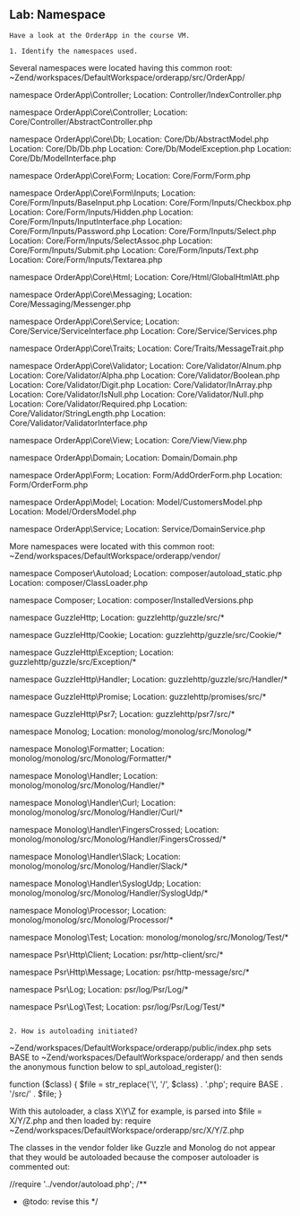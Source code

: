 ## Lab: Namespace
```
Have a look at the OrderApp in the course VM.

1. Identify the namespaces used.

```

Several namespaces were located having this common root:
~Zend/workspaces/DefaultWorkspace/orderapp/src/OrderApp/

  namespace OrderApp\Controller;
  Location: Controller/IndexController.php
     
  namespace OrderApp\Core\Controller;
  Location: Core/Controller/AbstractController.php

  namespace OrderApp\Core\Db;
  Location: Core/Db/AbstractModel.php
  Location: Core/Db/Db.php
  Location: Core/Db/ModelException.php
  Location: Core/Db/ModelInterface.php

  namespace OrderApp\Core\Form;
  Location: Core/Form/Form.php
  
  namespace OrderApp\Core\Form\Inputs;
  Location: Core/Form/Inputs/BaseInput.php
  Location: Core/Form/Inputs/Checkbox.php
  Location: Core/Form/Inputs/Hidden.php
  Location: Core/Form/Inputs/InputInterface.php
  Location: Core/Form/Inputs/Password.php
  Location: Core/Form/Inputs/Select.php
  Location: Core/Form/Inputs/SelectAssoc.php
  Location: Core/Form/Inputs/Submit.php
  Location: Core/Form/Inputs/Text.php
  Location: Core/Form/Inputs/Textarea.php
  
  namespace OrderApp\Core\Html;
  Location: Core/Html/GlobalHtmlAtt.php
  
  namespace OrderApp\Core\Messaging;
  Location: Core/Messaging/Messenger.php
  
  namespace OrderApp\Core\Service;
  Location: Core/Service/ServiceInterface.php
  Location: Core/Service/Services.php
  
  namespace OrderApp\Core\Traits;
  Location: Core/Traits/MessageTrait.php
  
  namespace OrderApp\Core\Validator;
  Location: Core/Validator/Alnum.php
  Location: Core/Validator/Alpha.php
  Location: Core/Validator/Boolean.php
  Location: Core/Validator/Digit.php
  Location: Core/Validator/InArray.php
  Location: Core/Validator/IsNull.php
  Location: Core/Validator/Null.php
  Location: Core/Validator/Required.php
  Location: Core/Validator/StringLength.php
  Location: Core/Validator/ValidatorInterface.php
  
  namespace OrderApp\Core\View;
  Location: Core/View/View.php
  
  namespace OrderApp\Domain;
  Location: Domain/Domain.php
  
  namespace OrderApp\Form;
  Location: Form/AddOrderForm.php
  Location: Form/OrderForm.php
  
  namespace OrderApp\Model;
  Location: Model/CustomersModel.php
  Location: Model/OrdersModel.php
  
  namespace OrderApp\Service;
  Location: Service/DomainService.php

More namespaces were located with this common root:
~Zend/workspaces/DefaultWorkspace/orderapp/vendor/

  namespace Composer\Autoload;
  Location: composer/autoload_static.php
  Location: composer/ClassLoader.php	
  
  namespace Composer;
  Location: composer/InstalledVersions.php
  
  namespace GuzzleHttp;
  Location: guzzlehttp/guzzle/src/*
  
  namespace GuzzleHttp/Cookie;
  Location: guzzlehttp/guzzle/src/Cookie/*
  
  namespace GuzzleHttp\Exception;
  Location: guzzlehttp/guzzle/src/Exception/*
  
  namespace GuzzleHttp\Handler;
  Location: guzzlehttp/guzzle/src/Handler/*
  
  namespace GuzzleHttp\Promise;
  Location: guzzlehttp/promises/src/*
  
  namespace GuzzleHttp\Psr7;
  Location: guzzlehttp/psr7/src/*
  
  namespace Monolog;
  Location: monolog/monolog/src/Monolog/*
  
  namespace Monolog\Formatter;
  Location: monolog/monolog/src/Monolog/Formatter/*
  
  namespace Monolog\Handler;
  Location: monolog/monolog/src/Monolog/Handler/*
  
  namespace Monolog\Handler\Curl;
  Location: monolog/monolog/src/Monolog/Handler/Curl/*
  
  namespace Monolog\Handler\FingersCrossed;
  Location: monolog/monolog/src/Monolog/Handler/FingersCrossed/*
  
  namespace Monolog\Handler\Slack;
  Location: monolog/monolog/src/Monolog/Handler/Slack/*
  
  namespace Monolog\Handler\SyslogUdp;
  Location: monolog/monolog/src/Monolog/Handler/SyslogUdp/*

  namespace Monolog\Processor;
  Location: monolog/monolog/src/Monolog/Processor/*	
  
  namespace Monolog\Test;
  Location: monolog/monolog/src/Monolog/Test/*
  
  namespace Psr\Http\Client;
  Location: psr/http-client/src/*
  
  namespace Psr\Http\Message;
  Location: psr/http-message/src/*
  
  namespace Psr\Log;
  Location: psr/log/Psr/Log/*
  
  namespace Psr\Log\Test;
  Location: psr/log/Psr/Log/Test/*

```

2. How is autoloading initiated?

```

~Zend/workspaces/DefaultWorkspace/orderapp/public/index.php sets BASE to
~Zend/workspaces/DefaultWorkspace/orderapp/ and then sends the anonymous
function below to spl_autoload_register():

  function ($class) {
      $file = str_replace('\\', '/', $class) . '.php';
      require BASE . '/src/' . $file;
  }

With this autoloader, a class X\Y\Z for example, is parsed into
$file = X/Y/Z.php
and then loaded by:
require ~Zend/workspaces/DefaultWorkspace/orderapp/src/X/Y/Z.php

The classes in the vendor folder like Guzzle and Monolog do not appear that
they would be autoloaded because the composer autoloader is commented out:

  //require '../vendor/autoload.php';
  /**
  * @todo: revise this
  */